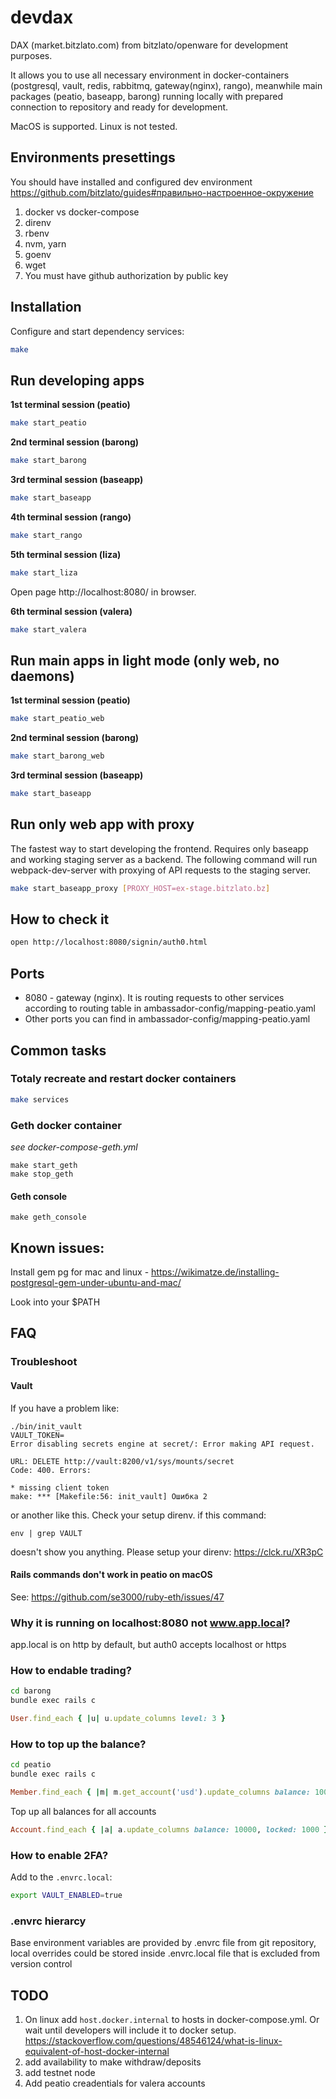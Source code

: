 # devdax

DAX (market.bitzlato.com) from bitzlato/openware for development purposes.

It allows you to use all necessary environment in docker-containers (postgresql, vault, redis, rabbitmq, gateway(nginx), rango), meanwhile main packages (peatio, baseapp, barong) running locally with prepared connection to repository and ready for development.

MacOS is supported. Linux is not tested.

## Environments presettings

You should have installed and configured dev environment https://github.com/bitzlato/guides#правильно-настроенное-окружение

1. docker vs docker-compose
1. direnv
1. rbenv
1. nvm, yarn
1. goenv
1. wget
1. You must have github authorization by public key

## Installation

Configure and start dependency services:

```bash
make
```

## Run developing apps

**1st terminal session (peatio)**

```bash
make start_peatio
```

**2nd terminal session (barong)**

```bash
make start_barong
```

**3rd terminal session (baseapp)**

```bash
make start_baseapp
```

**4th terminal session (rango)**

```bash
make start_rango
```

**5th terminal session (liza)**

```bash
make start_liza
```

Open page http://localhost:8080/ in browser.

**6th terminal session (valera)**

```bash
make start_valera
```

## Run main apps in light mode (only web, no daemons)

**1st terminal session (peatio)**

```bash
make start_peatio_web
```

**2nd terminal session (barong)**

```bash
make start_barong_web
```

**3rd terminal session (baseapp)**

```bash
make start_baseapp
```

## Run only web app with proxy

The fastest way to start developing the frontend. Requires only baseapp and working staging server as a backend. The following command will run webpack-dev-server with proxying of API requests to the staging server.

```bash
make start_baseapp_proxy [PROXY_HOST=ex-stage.bitzlato.bz]
```

## How to check it

```bash
open http://localhost:8080/signin/auth0.html
```

## Ports

- 8080 - gateway (nginx). It is routing requests to other services
  according to routing table in ambassador-config/mapping-peatio.yaml
- Other ports you can find in ambassador-config/mapping-peatio.yaml

## Common tasks

### Totaly recreate and restart docker containers

```bash
make services
```

### Geth docker container

*see docker-compose-geth.yml*

```
make start_geth
make stop_geth
```

#### Geth console

```
make geth_console
```

## Known issues:

Install gem pg for mac and linux - https://wikimatze.de/installing-postgresql-gem-under-ubuntu-and-mac/

Look into your $PATH

## FAQ

### Troubleshoot

#### Vault

If you have a problem like:
```
./bin/init_vault
VAULT_TOKEN=
Error disabling secrets engine at secret/: Error making API request.

URL: DELETE http://vault:8200/v1/sys/mounts/secret
Code: 400. Errors:

* missing client token
make: *** [Makefile:56: init_vault] Ошибка 2
```
or another like this. Check your setup direnv.
if this command:
```
env | grep VAULT
```
doesn't show you anything.
Please setup your direnv:
https://clck.ru/XR3pC

#### Rails commands don't work in peatio on macOS

See: https://github.com/se3000/ruby-eth/issues/47

### Why it is running on localhost:8080 not www.app.local?

app.local is on http by default, but auth0 accepts localhost or https

### How to endable trading?

```bash
cd barong
bundle exec rails c
```

```ruby
User.find_each { |u| u.update_columns level: 3 }
```

### How to top up the balance?

```bash
cd peatio
bundle exec rails c
```

```ruby
Member.find_each { |m| m.get_account('usd').update_columns balance: 10000, locked: 1000 }
```

Top up all balances for all accounts

```ruby
Account.find_each { |a| a.update_columns balance: 10000, locked: 1000 }
```

### How to enable 2FA?

Add to the `.envrc.local`:

```bash
export VAULT_ENABLED=true
```

### .envrc hierarcy

Base environment variables are provided by .envrc file from git repository, local overrides could be stored inside .envrc.local file that is excluded from version control

## TODO

1. On linux add `host.docker.internal` to hosts in docker-compose.yml. Or wait until developers will include it to docker setup. https://stackoverflow.com/questions/48546124/what-is-linux-equivalent-of-host-docker-internal
1. add availability to make withdraw/deposits
1. add testnet node
1. Add peatio creadentials for valera accounts
